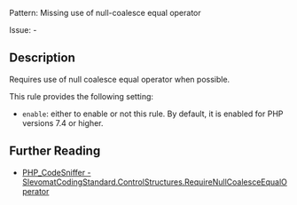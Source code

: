 Pattern: Missing use of null-coalesce equal operator

Issue: -

## Description

Requires use of null coalesce equal operator when possible.

This rule provides the following setting:

* `enable`: either to enable or not this rule. By default, it is enabled for PHP versions 7.4 or higher.

## Further Reading

* [PHP_CodeSniffer - SlevomatCodingStandard.ControlStructures.RequireNullCoalesceEqualOperator](https://github.com/slevomat/coding-standard/blob/master/doc/control-structures.md#slevomatcodingstandardcontrolstructuresrequirenullcoalesceequaloperator-)